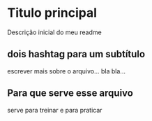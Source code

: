 # Titulo principal 

Descrição inicial do meu readme
## dois hashtag para um subtítulo
escrever mais sobre o arquivo... bla bla...
## Para que serve esse arquivo
serve para treinar e para praticar
